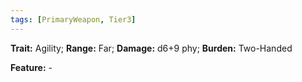 ```yaml
---
tags: [PrimaryWeapon, Tier3]
---
```

**Trait:** Agility; **Range:** Far; **Damage:** d6+9 phy; **Burden:** Two-Handed

**Feature:** -
